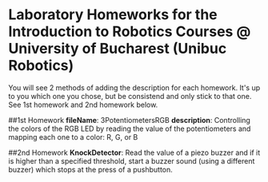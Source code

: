 # Laboratory Homeworks for the Introduction to Robotics Courses @ University of Bucharest (Unibuc Robotics)

You will see 2 methods of adding the description for each homework. It's up to you which one you chose, but be consistend and only stick to that one. See 1st homework and 2nd homework below.

##1st Homework
**fileName**: 3PotentiometersRGB
**description**: Controlling the colors of the RGB LED by reading the value of the potentiometers and mapping each one to a color: R, G, or B

##2nd Homework
**KnockDetector**: Read the value of a piezo buzzer and if it is higher than a specified threshold, start a buzzer sound (using a different buzzer) which stops at the press of a pushbutton.

